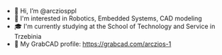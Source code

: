 - 👋 Hi, I’m @arcziosppl
- 👀 I'm interested in Robotics, Embedded Systems, CAD modeling
- 🎓 I'm currently studying at the School of Technology and Service in Trzebinia
- 🔩 My GrabCAD profile: https://grabcad.com/arczios-1


